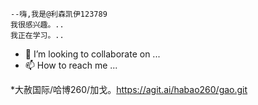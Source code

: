     --嗨,我是@利森凯伊123789
    我很感兴趣。..
    我正在学习。..
   - 💞️ I’m looking to collaborate on ...
  - 📫 How to reach me ...

<!---
利什农卡123789/利什农卡123789是一个专门的门户网站,因为它的`阅读.md'(这个文件)出现在你的JUUUB配置文件上。
您可以点击预览链接查看您的更改。
--->
  *大赦国际/哈博260/加戈。https://agit.ai/habao260/gao.git
